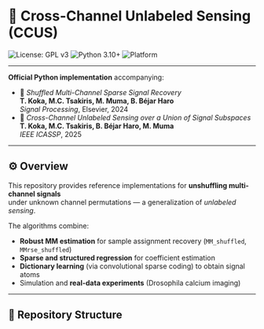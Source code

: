 # 🧩 Cross-Channel Unlabeled Sensing (CCUS)

![License: GPL v3](https://img.shields.io/badge/License-GPLv3-blue.svg)
![Python 3.10+](https://img.shields.io/badge/python-3.10%2B-brightgreen.svg)
![Platform](https://img.shields.io/badge/platform-Linux%20|%20macOS-lightgrey.svg)

---

**Official Python implementation** accompanying:

- 📰 *Shuffled Multi-Channel Sparse Signal Recovery*  
  **T. Koka, M.C. Tsakiris, M. Muma, B. Béjar Haro**  
  _Signal Processing_, Elsevier, 2024  
- 🎤 *Cross-Channel Unlabeled Sensing over a Union of Signal Subspaces*  
  **T. Koka, M.C. Tsakiris, B. Béjar Haro, M. Muma**  
  _IEEE ICASSP_, 2025

---

## ⚙️ Overview

This repository provides reference implementations for **unshuffling multi-channel signals**  
under unknown channel permutations — a generalization of *unlabeled sensing*.

The algorithms combine:
- **Robust MM estimation** for sample assignment recovery (`MM_shuffled`, `MMrse_shuffled`)
- **Sparse and structured regression** for coefficient estimation
- **Dictionary learning** (via convolutional sparse coding) to obtain signal atoms
- Simulation and **real-data experiments** (Drosophila calcium imaging)

---

## 📂 Repository Structure
